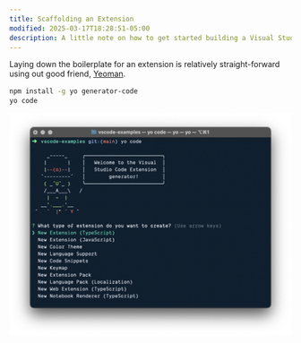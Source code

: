 ```yaml
---
title: Scaffolding an Extension
modified: 2025-03-17T18:28:51-05:00
description: A little note on how to get started building a Visual Studio Code plugin.
---
```


Laying down the boilerplate for an extension is relatively straight-forward using out good friend, [Yeoman](https://yeoman.io/).

```sh
npm install -g yo generator-code
yo code
```

![Running the Yeoman generator for a Visual Studio Code extension](assets/yeoman-vscode-extension.png)
